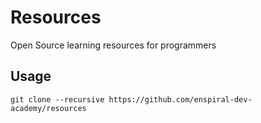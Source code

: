 # Resources

Open Source learning resources for programmers

## Usage

```git clone --recursive https://github.com/enspiral-dev-academy/resources```
